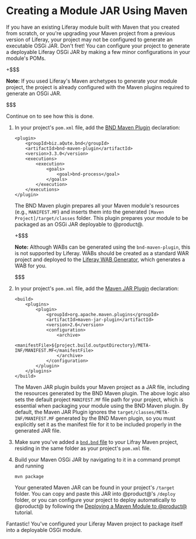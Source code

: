 # Creating a Module JAR Using Maven [](id=creating-a-module-jar-using-maven)

If you have an existing Liferay module built with Maven that you created from
scratch, or you're upgrading your Maven project from a previous version of
Liferay, your project may not be configured to generate an executable OSGi
JAR. Don't fret! You can configure your project to generate a deployable Liferay
OSGi JAR by making a few minor configurations in your module's POMs.

+$$$

**Note:** If you used Liferay's Maven archetypes to generate your module
project, the project is already configured with the Maven plugins required to
generate an OSGi JAR.

$$$

Continue on to see how this is done.

1.  In your project's `pom.xml` file, add the
    [BND Maven Plugin](http://njbartlett.name/2015/03/27/announcing-bnd-maven-plugin.html)
    declaration:

        <plugin>
            <groupId>biz.aQute.bnd</groupId>
            <artifactId>bnd-maven-plugin</artifactId>
            <version>3.3.0</version>
            <executions>
                <execution>
                    <goals>
                        <goal>bnd-process</goal>
                    </goals>
                </execution>
            </executions>
        </plugin>

    The BND Maven plugin prepares all your Maven module's resources (e.g.,
    `MANIFEST.MF`) and inserts them into the generated
    `[Maven Project]/target/classes` folder. This plugin prepares your module to
    be packaged as an OSGi JAR deployable to @product@.

    +$$$

    **Note:** Although WABs can be generated using the `bnd-maven-plugin`, this
    is not supported by Liferay. WABs should be created as a standard WAR
    project and deployed to the
    [Liferay WAB Generator](/develop/tutorials/-/knowledge_base/7-0/using-the-wab-generator),
    which generates a WAB for you.

    $$$

2.  In your project's `pom.xml` file, add the
    [Maven JAR Plugin](http://maven.apache.org/plugins/maven-jar-plugin/)
    declaration:

        <build>
            <plugins>
                <plugin>
                    <groupId>org.apache.maven.plugins</groupId>
                    <artifactId>maven-jar-plugin</artifactId>
                    <version>2.6</version>
                    <configuration>
                        <archive>
                            <manifestFile>${project.build.outputDirectory}/META-INF/MANIFEST.MF</manifestFile>
                        </archive>
                    </configuration>
                </plugin>
            </plugins>
        </build>

    The Maven JAR plugin builds your Maven project as a JAR file, including the
    resources generated by the BND Maven plugin. The above logic also sets the
    default project `MANIFEST.MF` file path for your project, which is essential
    when packaging your module using the BND Maven plugin. By default, the Maven
    JAR Plugin ignores the `target/classes/META-INF/MANIFEST.MF` generated by
    the BND Maven plugin, so you must explicitly set it as the manifest file for
    it to be included properly in the generated JAR file.

3.  Make sure you've added a [`bnd.bnd` file](http://bnd.bndtools.org/) to your
    Lifray Maven project, residing in the same folder as your project's
    `pom.xml` file.

4.  Build your Maven OSGi JAR by navigating to it in a command prompt and
    running

        mvn package

    Your generated Maven JAR can be found in your project's `/target` folder.
    You can copy and paste this JAR into @product@'s `/deploy` folder, or you
    can configure your project to deploy automatically to @product@ by following
    the
    [Deploying a Maven Module to @product@](/develop/tutorials/-/knowledge_base/7-0/deploying-a-maven-module-to-liferay)
    tutorial.

Fantastic! You've configured your Liferay Maven project to package itself into a
deployable OSGi module.
